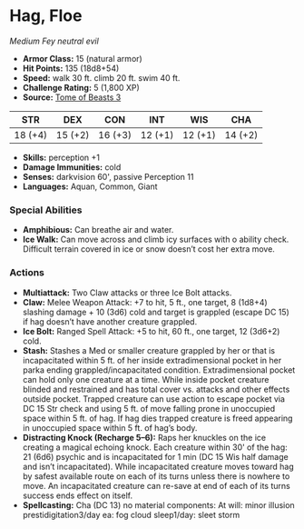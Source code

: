 # Hag, Floe

*Medium* *Fey* *neutral evil*

- **Armor Class:** 15 (natural armor)
- **Hit Points:** 135 (18d8+54)
- **Speed:** walk 30 ft. climb 20 ft. swim 40 ft.
- **Challenge Rating:** 5 (1,800 XP)
- **Source:** [Tome of Beasts 3](https://koboldpress.com/kpstore/product/tome-of-beasts-2-for-5th-edition/)

| STR | DEX | CON | INT | WIS | CHA |
| --- | --- | --- | --- | --- | --- |
| 18 (+4) | 15 (+2) | 16 (+3) | 12 (+1) | 12 (+1) | 14 (+2) |

- **Skills:** perception +1
- **Damage Immunities:** cold
- **Senses:** darkvision 60', passive Perception 11
- **Languages:** Aquan, Common, Giant
### Special Abilities
- **Amphibious:** Can breathe air and water.
- **Ice Walk:** Can move across and climb icy surfaces with o ability check. Difficult terrain covered in ice or snow doesn’t cost her extra move.
### Actions
- **Multiattack:** Two Claw attacks or three Ice Bolt attacks.
- **Claw:** Melee Weapon Attack: +7 to hit, 5 ft., one target, 8 (1d8+4) slashing damage + 10 (3d6) cold and target is grappled (escape DC 15) if hag doesn’t have another creature grappled.
- **Ice Bolt:** Ranged Spell Attack: +5 to hit, 60 ft., one target, 12 (3d6+2) cold.
- **Stash:** Stashes a Med or smaller creature grappled by her or that is incapacitated within 5 ft. of her inside extradimensional pocket in her parka ending grappled/incapacitated condition. Extradimensional pocket can hold only one creature at a time. While inside pocket creature blinded and restrained and has total cover vs. attacks and other effects outside pocket. Trapped creature can use action to escape pocket via DC 15 Str check and using 5 ft. of move falling prone in unoccupied space within 5 ft. of hag. If hag dies trapped creature is freed appearing in unoccupied space within 5 ft. of hag’s body.
- **Distracting Knock (Recharge 5–6):** Raps her knuckles on the ice creating a magical echoing knock. Each creature within 30' of the hag: 21 (6d6) psychic and is incapacitated for 1 min (DC 15 Wis half damage and isn’t incapacitated). While incapacitated creature moves toward hag by safest available route on each of its turns unless there is nowhere to move. An incapacitated creature can re-save at end of each of its turns success ends effect on itself.
- **Spellcasting:** Cha (DC 13) no material components: At will: minor illusion prestidigitation3/day ea: fog cloud sleep1/day: sleet storm
